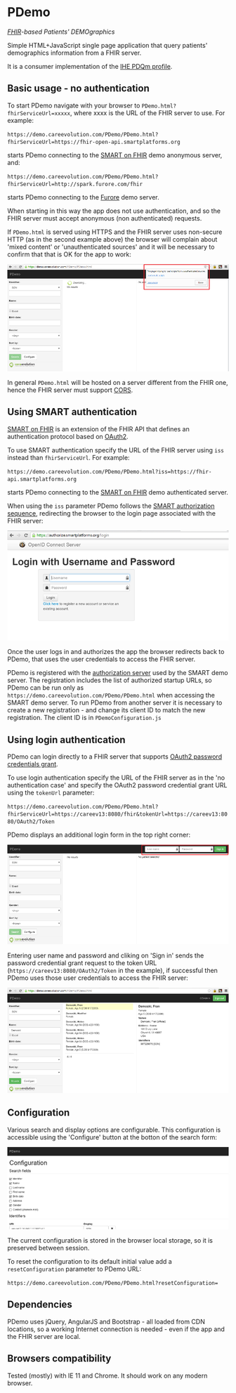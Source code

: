 # PDemo

*[FHIR](http://www.hl7.org/implement/standards/fhir/)-based Patients' DEMOgraphics*

Simple HTML+JavaScript single page application that query patients' demographics information from a FHIR server.

It is a consumer implementation of the [IHE PDQm profile](http://www.ihe.net/uploadedFiles/Documents/ITI/IHE_ITI_Suppl_PDQm_Rev1.0_PC_2014-06-06.pdf).

## Basic usage  - no authentication

To start PDemo navigate with your browser to `PDemo.html?fhirServiceUrl=xxxxx`, where xxxx is the URL of the FHIR server to use. For example:

`https://demo.careevolution.com/PDemo/PDemo.html?fhirServiceUrl=https://fhir-open-api.smartplatforms.org`

starts PDemo connecting to the [SMART on FHIR](http://docs.smartplatforms.org/) demo anonymous server, and:

`https://demo.careevolution.com/PDemo/PDemo.html?fhirServiceUrl=http://spark.furore.com/fhir`

starts PDemo connecting to the [Furore](http://spark.furore.com/) demo server. 

When starting in this way the app does not use authentication, and so the FHIR server must accept anonymous (non authenticated) requests.

If `PDemo.html` is served using HTTPS and the FHIR server uses non-secure HTTP (as in the second example above) the browser will complain about 'mixed content' or 'unauthenticated sources' and it will be necessary to confirm that that is OK for the app to work:

![Unauthenticated sources in Chrome](Documentation/Chrome_unauthorized.png)

In general `PDemo.html` will be hosted on a server different from the FHIR one, hence the FHIR server must support [CORS](http://en.wikipedia.org/wiki/Cross-origin_resource_sharing).

## Using SMART authentication

[SMART on FHIR](http://docs.smartplatforms.org/) is an extension of the FHIR API that defines an authentication protocol based on [OAuth2](http://oauth.net/2/).

To use SMART authentication specify the URL of the FHIR server using `iss` instead than `fhirServiceUrl`. For example:

`https://demo.careevolution.com/PDemo/PDemo.html?iss=https://fhir-api.smartplatforms.org`

starts PDemo connecting to the [SMART on FHIR](http://docs.smartplatforms.org/) demo authenticated server. 

When using the `iss` parameter PDemo follows the [SMART authorization sequence](http://docs.smartplatforms.org/authorization/public/), redirecting the browser to the login page associated with the FHIR server:

![SMART login](Documentation/SMART_login.png)

Once the user logs in and authorizes the app the browser redirects back to PDemo, that uses the user credentials to access the FHIR server.

PDemo is registered with the [authorization server](https://authorize.smartplatforms.org/) used by the SMART demo server. The registration includes the list of authorized startup URLs, so PDemo can be run only as `https://demo.careevolution.com/PDemo/PDemo.html` when accessing the SMART demo server. To run PDemo from another server it is necessary to create a new registration - and change its client ID to match the new registration. The client ID is in `PDemoConfiguration.js`

## Using login authentication

PDemo can login directly to a FHIR server that supports [OAuth2 password credentials grant](http://tools.ietf.org/html/rfc6749#section-4.3).

To use login authentication specify the URL of the FHIR server as in the 'no authentication case' and specify the OAuth2 password credential grant URL using the `tokenUrl` parameter:

`https://demo.careevolution.com/PDemo/PDemo.html?fhirServiceUrl=https://careev13:8080/fhir&tokenUrl=https://careev13:8080/OAuth2/Token`

PDemo displays an additional login form in the top right corner:

![PDemo login](Documentation/PDemo_login.png)

Entering user name and password and cliking on 'Sign in' sends the password credential grant request to the token URL (`https://careev13:8080/OAuth2/Token` in the example), if successful then PDemo uses those user credentials to access the FHIR server:

![PDemo logged-in](Documentation/PDemo_logged_in.png)

## Configuration

Various search and display options are configurable. This configuration is accessible using the 'Configure' button at the botton of the search form:

![PDemo configuration](Documentation/PDemo_configuration.PNG)

The current configuration is stored in the browser local storage, so it is preserved between session.

To reset the configuration to its default initial value add a `resetConfiguration` parameter to PDemo URL:

`https://demo.careevolution.com/PDemo/PDemo.html?resetConfiguration=`


## Dependencies

PDemo uses jQuery, AngularJS and Bootstrap - all loaded from CDN locations, so a working Internet connection is needed - even if the app and the FHIR server are local.

## Browsers compatibility

Tested (mostly) with IE 11 and Chrome. It should work on any modern browser.
